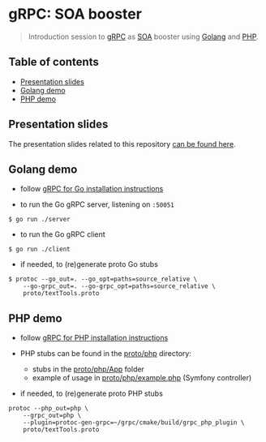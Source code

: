 # gRPC: SOA booster

> Introduction session to [gRPC](https://grpc.io) as [SOA](https://en.wikipedia.org/wiki/Service-oriented_architecture) booster using [Golang](https://go.dev) and [PHP](https://php.net).

## Table of contents

- [Presentation slides](#presnetation-slides)
- [Golang demo](#golang-demo)
- [PHP demo](#php-demo)

## Presentation slides

The presentation slides related to this repository [can be found here](https://docs.google.com/presentation/d/149Ia9TpyfdponGmLNFyFnPqMib_1-GRX7ruUfuvxnYw).

## Golang demo

- follow [gRPC for Go installation instructions](https://grpc.io/docs/languages/go/quickstart/)

- to run the Go gRPC server, listening on `:50051`

```shell
$ go run ./server
```

- to run the Go gRPC client

```shell
$ go run ./client
```

- if needed, to (re)generate proto Go stubs

```shell
$ protoc --go_out=. --go_opt=paths=source_relative \
    --go-grpc_out=. --go-grpc_opt=paths=source_relative \
    proto/textTools.proto
```

## PHP demo

- follow [gRPC for PHP installation instructions](https://grpc.io/docs/languages/php/quickstart/)

- PHP stubs can be found in the [proto/php](proto/php) directory:
    - stubs in the [proto/php/App](proto/php/App) folder
    - example of usage in [proto/php/example.php](proto/php/example.php) (Symfony controller)

- if needed, to (re)generate proto PHP stubs

```shell
protoc --php_out=php \
    --grpc_out=php \
    --plugin=protoc-gen-grpc=~/grpc/cmake/build/grpc_php_plugin \
    proto/textTools.proto
```
